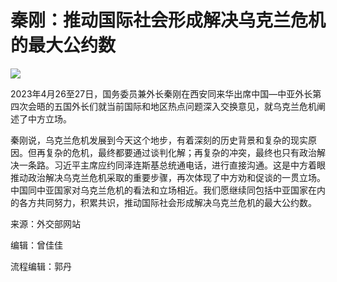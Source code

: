 # 秦刚：推动国际社会形成解决乌克兰危机的最大公约数

![](https://inews.gtimg.com/om_bt/OwHon2ngnYndpSLoESOOYkHBhaHXSa0jf3cXPIGrIzQU0AA/1000)

2023年4月26至27日，国务委员兼外长秦刚在西安同来华出席中国—中亚外长第四次会晤的五国外长们就当前国际和地区热点问题深入交换意见，就乌克兰危机阐述了中方立场。

秦刚说，乌克兰危机发展到今天这个地步，有着深刻的历史背景和复杂的现实原因。但再复杂的危机，最终都要通过谈判化解；再复杂的冲突，最终也只有政治解决一条路。习近平主席应约同泽连斯基总统通电话，进行直接沟通。这是中方着眼推动政治解决乌克兰危机采取的重要步骤，再次体现了中方劝和促谈的一贯立场。中国同中亚国家对乌克兰危机的看法和立场相近。我们愿继续同包括中亚国家在内的各方共同努力，积累共识，推动国际社会形成解决乌克兰危机的最大公约数。

来源：外交部网站

编辑：曾佳佳

流程编辑：郭丹

